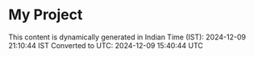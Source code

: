 # My Project

This content is dynamically generated in Indian Time (IST): 2024-12-09 21:10:44 IST
Converted to UTC: 2024-12-09 15:40:44 UTC
